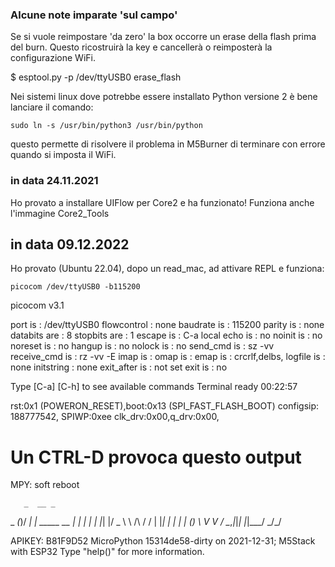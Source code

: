 
### Alcune note imparate 'sul campo'


Se si vuole reimpostare 'da zero' la box occorre un erase della flash
prima del burn. Questo ricostruirà la key e cancellerà o reimposterà
la configurazione WiFi.

$ esptool.py -p /dev/ttyUSB0 erase_flash


Nei sistemi linux dove potrebbe essere installato Python versione 2
è bene lanciare il comando:

	sudo ln -s /usr/bin/python3 /usr/bin/python

questo permette di risolvere il problema in M5Burner di terminare
con errore quando si imposta il WiFi.

### in data 24.11.2021

Ho provato a installare UIFlow per Core2 e ha funzionato!
Funziona anche l'immagine Core2_Tools

## in data 09.12.2022

Ho provato (Ubuntu 22.04), dopo un read_mac, ad attivare REPL
e funziona:

	picocom /dev/ttyUSB0 -b115200
picocom v3.1

port is        : /dev/ttyUSB0
flowcontrol    : none
baudrate is    : 115200
parity is      : none
databits are   : 8
stopbits are   : 1
escape is      : C-a
local echo is  : no
noinit is      : no
noreset is     : no
hangup is      : no
nolock is      : no
send_cmd is    : sz -vv
receive_cmd is : rz -vv -E
imap is        : 
omap is        : 
emap is        : crcrlf,delbs,
logfile is     : none
initstring     : none
exit_after is  : not set
exit is        : no

Type [C-a] [C-h] to see available commands
Terminal ready
00:22:57

rst:0x1 (POWERON_RESET),boot:0x13 (SPI_FAST_FLASH_BOOT)
configsip: 188777542, SPIWP:0xee
clk_drv:0x00,q_drv:0x00,
>>>

# Un CTRL-D provoca questo output
MPY: soft reboot

       _  __ _               
 _   _(_)/ _| | _____      __
| | | | | |_| |/ _ \ \ /\ / /
| |_| | |  _| | (_) \ V  V / 
 \__,_|_|_| |_|\___/ \_/\_/  

APIKEY: B81F9D52
MicroPython 15314de58-dirty on 2021-12-31; M5Stack with ESP32
Type "help()" for more information.


